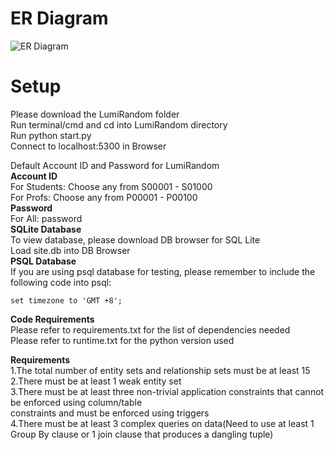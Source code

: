 # ER Diagram
![ER Diagram](https://github.com/joelczk/CS2102-Project/blob/v1.1/ER%20Diagram.jpg1)

# Setup

Please download the LumiRandom folder\
Run terminal/cmd and cd into LumiRandom directory\
Run python start.py\
Connect to localhost:5300 in Browser

Default Account ID and Password for LumiRandom\
**Account ID**\
For Students: Choose any from S00001 - S01000\
For Profs: Choose any from P00001 - P00100\
**Password**\
For All: password\
**SQLite Database**\
To view database, please download DB browser for SQL Lite\
Load site.db into DB Browser\
**PSQL Database**\
If you are using psql database for testing, please remember to include the following code into psql:
```
set timezone to 'GMT +8';
```
**Code Requirements**\
Please refer to requirements.txt for the list of dependencies needed\
Please refer to runtime.txt for the python version used

**Requirements**\
1.The total number of entity sets and relationship sets must be at least 15\
2.There must be at least 1 weak entity set\
3.There must be at least three non-trivial application constraints that cannot be enforced using column/table\
constraints and must be enforced using triggers\
4.There must be at least 3 complex queries on data(Need to use at least 1 Group By clause or 1 join clause that produces a dangling tuple)


